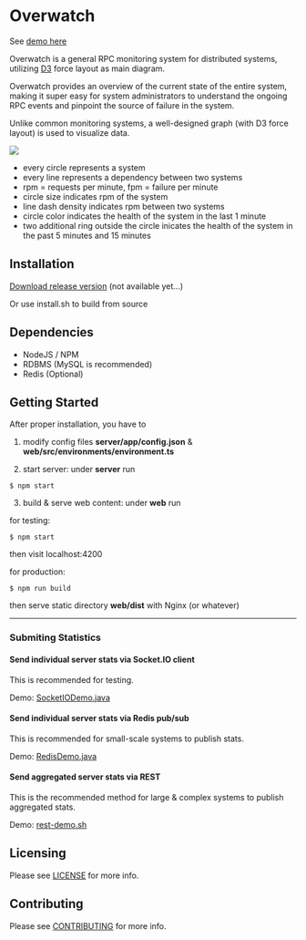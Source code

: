 # Overwatch

See [demo here](http://overwatch.imdada.cn)

Overwatch is a general RPC monitoring system for distributed systems, utilizing [D3](https://github.com/d3/d3) force layout as main diagram.

Overwatch provides an overview of the current state of the entire system, making it super easy for system administrators to understand the ongoing RPC events and pinpoint the source of failure in the system.

Unlike common monitoring systems, a well-designed graph (with D3 force layout) is used to visualize data.

![](https://imdada.github.io/overwatch/ss-01.png)

- every circle represents a system
- every line represents a dependency between two systems
- rpm = requests per minute, fpm = failure per minute
- circle size indicates rpm of the system
- line dash density indicates rpm between two systems
- circle color indicates the health of the system in the last 1 minute
- two additional ring outside the circle inicates the health of the system in the past 5 minutes and 15 minutes

## Installation

[Download release version](#) (not available yet...)

Or use install.sh to build from source

## Dependencies

- NodeJS / NPM
- RDBMS (MySQL is recommended)
- Redis (Optional)

## Getting Started

After proper installation, you have to

1. modify config files **server/app/config.json** & **web/src/environments/environment.ts**

2. start server: under **server** run

```
$ npm start
```

3. build & serve web content: under **web** run

for testing: 
```
$ npm start
```
then visit localhost:4200

for production:
```
$ npm run build
```
then serve static directory **web/dist** with Nginx (or whatever)

---

### Submiting Statistics

#### Send individual server stats via Socket.IO client

This is recommended for testing.

Demo: [SocketIODemo.java](example/java/src/main/java/cn/imdada/overwatch/SocketIODemo.java)

#### Send individual server stats via Redis pub/sub

This is recommended for small-scale systems to publish stats.

Demo: [RedisDemo.java](example/java/src/main/java/cn/imdada/overwatch/RedisDemo.java)

#### Send aggregated server stats via REST

This is the recommended method for large & complex systems to publish aggregated stats.

Demo: [rest-demo.sh](example/rest-demo.sh)

## Licensing
Please see [LICENSE](LICENSE) for more info.

## Contributing
Please see [CONTRIBUTING](CONTRIBUTING.md) for more info.
